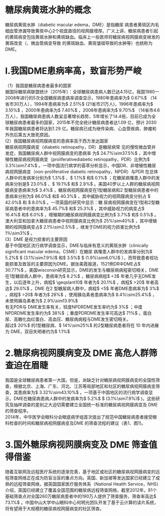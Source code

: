 # 糖尿病黄斑水肿的概念  
糖尿病黄斑水肿（diabetic macular edema，DME）是指糖尿 病患者黄斑区内毛细血管渗漏导致黄斑中心2个视盘直径的视网膜增厚。广义上讲，糖尿病患者引起的黄斑病变包括黄斑水肿和黄斑缺血。临床上一些医师将糖尿病视网膜病变继发的黄斑改变（、微血管病变导致 的黄斑缺血、黄斑皱褶导致的水肿等）也统称为DME。  
# I.我国DME患病率高，致盲形势严峻  
（1）我国是糖尿病患者最多的国家  
据国际糖尿病联盟统计（2015年）：全球糖尿病患病人数已达4.15亿，我国1980一2008年进行的5次全国糖尿病患病率调查显示，1980年患病率为$ 0.67\%$ （14省市30万人），1994年患病率为$ 2.51\%$ (21省市21万人)，1996年患病率为$ 3.10\%$ ，2000年患病率为$ 7.40\%$ ，2008年患病率为$ 9.70\%$ （14省市4.6万人），我国糖尿病患病人数呈显著增长趋势，5年增长了14.4倍，目前已成为全球糖尿病患者最多的国家，2015年不完全统计糖尿病患者达1.09 亿，预计 2030年我国糖尿病患者将达到1.29 亿。糖尿病已成为继传染病、心血管疾病、肿瘤和外伤后第五大致死原因。  
(2）我国糖尿病视网膜病变的患病率高于西方发达国家  
糖尿病视网膜病变（diabetic retinopathy，DR）是糖尿病常 见的慢性微血管并发症，我国糖尿病人群中视网膜病变的患病率 为$ 24.7\%\sim37.5\%$ ，其中增殖性糖尿病视网膜病变（proliferativediabetic retinopathy，PDR）比例为$ 3.3\%\sim7.4\%$ 。一项中国流行病学的荟萃分析显示，中国DR、非增殖性糖尿病视网膜病变（non-proliferative diabetic retinopathy，NPDR）与PDR 在总体人群中的发病率分别为$ 1.3\%$ 、$ 1.1\%$ 和$ 0.1\%$ ；在糖尿病罹患人群中的发病率分别是$ 23.0\%$ 、$ 19.1\%$ 和$ 2.8\%$ 。美国40罗以上人群的糖尿病视网膜病变患病率为$ 3.4\%$ ，糖尿病视网膜病变在1型糖尿病和2 型糖尿病患者中的患病率分别为$ 86.0\%$ 和$ 40.3\%$ ，其中威胁视力的视网膜病变分别占 $ 42.0\%$  和 $ 8.0\%$  。一项英国的研究中显示：糖 尿病视网膜病变在1型和2型糖尿病患者中的患病率为$ 45.7\%$ 和$ 25.3\%$ ，其中威胁视力的病变占$ 16.4\%$ 和$ 6.0\%$ ，增殖期的糖尿病视网膜病变比例为$ 3.7\%$ 和$ 0.5\%$ 。澳大利亚和加拿大糖尿病患者中视网膜病变比例为$ 25\%\sim40\%$ ，其中增殖期的视网膜病变占$ 2.1\%\sim2.5\%$ ，继发于DME的视力损害比例为$ 1\%\sim3\%$ 。  
(3）DME 是视力损害的主要原因  
基于中国地区流行病学调查显示，DME与临床有意义的黄斑水肿（clinically significant macular edema，CSME）在糖尿 病罹患人群中的发病率分别为$ 5.2\%$  $ (3.1\%\sim7.9\%)$ 和$ 3.5\%$  $ (1.9\%\sim6.0\%)$ ），而导致患者视功能损害及致盲的主要原因为DME。据张美霞报道，1521例DR中DME占$ 30.77\%$ 。美国wisconsin研究显示，DME的发生与糖尿病病程密切相关，DME在1型糖尿病人群中，患病率为$ 8.2\%$ ，糖尿病病程$ <3$ 年者几乎无DME发生，以后逐年上升，病程$ \geqslant10$ 年者为$ 20.1\%$ ，病程$ >20$ 年者高达$ 29.0\%$ 。DME 在2 型糖尿病人群中，病程$ <5$ 年者DME患病率为$ 3\%$ ，病程$ >20$ 年者为$ 28\%$ ，使用胰岛素者患病率为$ 8.4\%\sim25.4\%$ ，未使用胰岛素者为$ 2.9\%\sim13.9\%$   
有无PDR与 DME发生率有关，轻度NPDRDME发生率约为$ 3\%$ ；中度NPDRDME发生率约为$ 38\%$ ；重度PDRDME发生率可高达$ 71\%$ 。蛋白尿、高糖化血红蛋白、高血压、糖尿病病程与DME发生密切相关。  
超过$ 20\%$ 的1型糖尿病、$ 14\%\sim25\%$ 的2型糖尿病患者将在 10 年内进展为 DME，双目失明者约为$ 1.1\%$   
# 2.糖尿病视网膜病变及 DME 高危人群筛查迫在眉睫  
我国是全球糖尿病患者第一大国，但是，尚缺乏针对糖尿病视网膜病变的全国性筛查，根据北京、上海、广东、河北、江苏等局部地区和社区的糖尿病视网膜病变筛查，其患病率为$ 3.32\%\sim43.10\%$ 。一项基于中国地区的流行病学调查显示，DME在糖尿病患病人群中的发病率为$ 5.2\%$  $ (3.1\%\sim7.9\%)$ )。这些研究及抽样调查的差别之大迫切需要建立全国统一标准的糖尿病视网膜病变及 DME 的筛查程序。  
2014年，中华医学会眼科分会眼底病学组首次提出了规范中国糖尿病患者接受眼科检查的时间和糖尿病视网膜病变及DME 的筛查流程的建议（表1、图1)。  
# 3.国外糖尿病视网膜病变及 DME 筛查值得借鉴  
随着互联网及远程医疗系统的逐渐完善，基于地区或社区的糖尿病视网膜病变的远程筛查网络正在成为防盲治盲的重点方向。英国、新加坡等发达国家已经建立了成熟的远程筛查网络，据英国国家医疗服务体系（National Health Service，NHS）介绍，英国已经建立了覆盖全国范围的糖尿病远程筛查网络，截至2012年，81个基础筛查点对全国260万糖尿病患者中的190万人提供了筛查服务，筛查率高达$ 73.1\%$ 。中国中山大学中山眼科中心何明光团队开发了基于云计算的读片系统，将有望用于大规模的糖尿病视网膜病变的社区筛查。  
